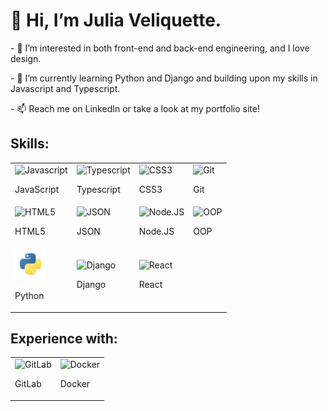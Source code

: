 <h1>👋 Hi, I’m Julia Veliquette.</h1>
<p> - 👀 I’m interested in both front-end and back-end engineering, and I love design. </p>
<p> - 🌱 I’m currently learning Python and Django and building upon my skills in Javascript and Typescript. </p>
<p> - 📫 Reach me on LinkedIn or take a look at my portfolio site! </p>

Skills:
----------
<table>
  <tr>
    <td> <img src="https://github.com/jveliquette/jveliquette/assets/143216711/157f10d1-0acc-479e-9f59-da9615f0c0ce"  alt="Javascript" width = 50 height = 50> <p>JavaScript</p> </td>
    <td> <img src="https://github.com/jveliquette/jveliquette/assets/143216711/65e8c8dd-39f9-4350-8b94-29e0de64e20d" alt="Typescript" width = 50 height = 50> <p>Typescript</p> </td>
    <td><img src="https://github.com/jveliquette/jveliquette/assets/143216711/a33cca0d-7bc7-464a-b40f-fa3ae85041cb" alt="CSS3" width = 50 height = 50> <p>CSS3</p> </td>
    <td><img src="https://github.com/jveliquette/jveliquette/assets/143216711/7ce97095-1da3-41ad-a38f-54767c6e6edc" alt="Git" width = 50 height = 50> <p>Git</p> </td>
  </tr>
  <tr>
    <td><img src="https://github.com/jveliquette/jveliquette/assets/143216711/86735f27-279c-4e0c-a7d2-6c1a2b632990" alt="HTML5" width = 50 height = 50> <p>HTML5</p> </td>
    <td><img src="https://github.com/jveliquette/jveliquette/assets/143216711/52fc0a39-524d-4f46-97f8-9e4d70d24797" alt="JSON" width = 50 height = 50> <p>JSON</p> </td>
    <td><img src="https://github.com/jveliquette/jveliquette/assets/143216711/0afee315-7ed2-4d74-8fad-9b972c0457f9" alt="Node.JS" width = 50 height = 50> <p>Node.JS</p> </td>
    <td><img src="https://github.com/jveliquette/jveliquette/assets/143216711/8f08f788-92f1-4969-8281-bf866e3407f7" alt="OOP" width = 50 height = 50> <p>OOP</p> </td>
  </tr>
  <tr>
    <td><img src="https://raw.githubusercontent.com/github/explore/80688e429a7d4ef2fca1e82350fe8e3517d3494d/topics/python/python.png" alt="Python" width = 50 height 50><p>Python</p></td>
    <td><img src="https://static-00.iconduck.com/assets.00/django-icon-1606x2048-lwmw1z73.png" alt="Django" width = 50 height 50><p>Django</p></td>
    <td><img src="file:///Users/juliaveliquette/Downloads/react.svg" alt="React" width = 50 height 50><p>React</p></td>
  </tr>
</table>

Experience with:
----------
<table>
  <tr>
    <td><img src="https://github.com/jveliquette/jveliquette/assets/143216711/977224fc-498f-43e4-a832-b15747a61dbe" alt="GitLab" width = 50 height = 50> <p>GitLab</p> </td>
    <td><img src="https://cdn4.iconfinder.com/data/icons/logos-and-brands/512/97_Docker_logo_logos-512.png" alt="Docker" width = 50 height = 50> <p>Docker</p> </td>
  </tr>
</table>

<!---
jveliquette/jveliquette is a ✨ special ✨ repository because its `README.md` (this file) appears on your GitHub profile.
You can click the Preview link to take a look at your changes.
--->

